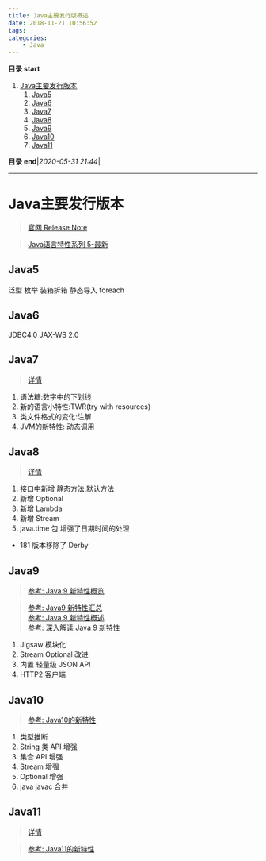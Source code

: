 ```yaml
---
title: Java主要发行版概述
date: 2018-11-21 10:56:52
tags: 
categories: 
    - Java
---
```


**目录 start**

1. [Java主要发行版本](#java主要发行版本)
    1. [Java5](#java5)
    1. [Java6](#java6)
    1. [Java7](#java7)
    1. [Java8](#java8)
    1. [Java9](#java9)
    1. [Java10](#java10)
    1. [Java11](#java11)

**目录 end**|_2020-05-31 21:44_|
****************************************
# Java主要发行版本
> [官网 Release Note](http://www.oracle.com/technetwork/java/javase/jdk-relnotes-index-2162236.html)

> [Java语言特性系列 5-最新](https://segmentfault.com/a/1190000004417288)

## Java5
泛型 枚举 装箱拆箱 静态导入 foreach

## Java6 
JDBC4.0  JAX-WS 2.0

## Java7
> [详情](/Java/AdvancedLearning/Java7.md)

1. 语法糖:数字中的下划线
1. 新的语言小特性:TWR(try with resources)
1. 类文件格式的变化:注解
1. JVM的新特性: 动态调用

## Java8
> [详情](/Java/AdvancedLearning/Java8.md)

1. 接口中新增 静态方法,默认方法
1. 新增 Optional
1. 新增 Lambda
1. 新增 Stream
1. java.time 包 增强了日期时间的处理

- 181 版本移除了 Derby 

## Java9
> [参考: Java 9 新特性概览 ](http://www.runoob.com/java/java9-new-features.html)

> [参考: Java9 新特性汇总](http://www.infoq.com/cn/news/2014/09/java9)  
> [参考: Java 9 新特性概述](https://www.ibm.com/developerworks/cn/java/the-new-features-of-Java-9/index.html)  
> [参考: 深入解读 Java 9 新特性 ](https://mp.weixin.qq.com/s?__biz=MzAwMDU1MTE1OQ==&mid=2653549131&idx=1&sn=77997b94cc91fb7cbead6b7888f26474&chksm=813a63d3b64deac5506a5c0080718eb759720ec17538223af71b865f260428cc7c644d2d97de&scene=21#wechat_redirect)  

1. Jigsaw 模块化
1. Stream Optional 改进
1. 内置 轻量级 JSON API
1. HTTP2 客户端

## Java10 
> [参考: Java10的新特性](https://segmentfault.com/a/1190000014076481)

1. 类型推断
1. String 类 API 增强
1. 集合 API 增强
1. Stream 增强
1. Optional 增强
1. java javac 合并

## Java11
> [详情](/Java/AdvancedLearning/Java11.md)

> [参考: Java11的新特性](https://segmentfault.com/a/1190000016527932#articleHeader5)

